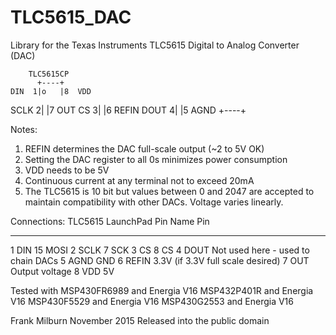 # TLC5615_DAC

Library for the Texas Instruments TLC5615 Digital to Analog Converter (DAC)
       
        TLC5615CP
          +----+  
    DIN  1|o   |8  VDD
   SCLK  2|    |7  OUT
     CS  3|    |6  REFIN
   DOUT  4|    |5  AGND
          +----+     
   
   Notes:
   1) REFIN determines the DAC full-scale output (~2 to 5V OK)
   2) Setting the DAC register to all 0s minimizes power consumption
   3) VDD needs to be 5V
   4) Continuous current at any terminal not to exceed 20mA
   5) The TLC5615 is 10 bit but values between 0 and 2047 are accepted to
      maintain compatibility with other DACs.  Voltage varies linearly.
   
   Connections:
   TLC5615        LaunchPad
   Pin  Name      Pin
   ---  -------   ---------------------
   1    DIN       15  MOSI
   2    SCLK      7  SCK
   3    CS        8  CS
   4    DOUT      Not used here - used to chain DACs
   5    AGND      GND
   6    REFIN     3.3V (if 3.3V full scale desired)
   7    OUT       Output voltage
   8    VDD       5V          
  
  Tested with MSP430FR6989 and Energia V16
              MSP432P401R and Energia V16
              MSP430F5529 and Energia V16
              MSP430G2553 and Energia V16          
              
  Frank Milburn    November 2015
  Released into the public domain

